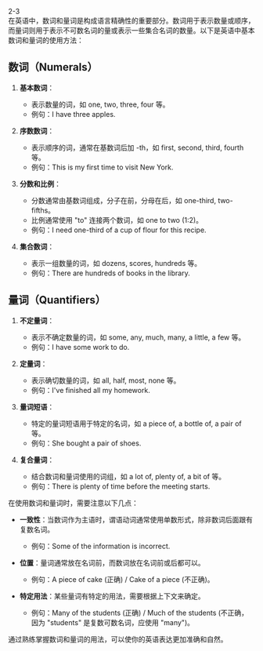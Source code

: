 2-3  
在英语中，数词和量词是构成语言精确性的重要部分。数词用于表示数量或顺序，而量词则用于表示不可数名词的量或表示一些集合名词的数量。以下是英语中基本数词和量词的使用方法：

## 数词（Numerals）

1. **基本数词**：
   - 表示数量的词，如 one, two, three, four 等。
   - 例句：I have three apples.

2. **序数数词**：
   - 表示顺序的词，通常在基数词后加 -th，如 first, second, third, fourth 等。
   - 例句：This is my first time to visit New York.

3. **分数和比例**：
   - 分数通常由基数词组成，分子在前，分母在后，如 one-third, two-fifths。
   - 比例通常使用 "to" 连接两个数词，如 one to two (1:2)。
   - 例句：I need one-third of a cup of flour for this recipe.

4. **集合数词**：
   - 表示一组数量的词，如 dozens, scores, hundreds 等。
   - 例句：There are hundreds of books in the library.

## 量词（Quantifiers）

1. **不定量词**：
   - 表示不确定数量的词，如 some, any, much, many, a little, a few 等。
   - 例句：I have some work to do.

2. **定量词**：
   - 表示确切数量的词，如 all, half, most, none 等。
   - 例句：I've finished all my homework.

3. **量词短语**：
   - 特定的量词短语用于特定的名词，如 a piece of, a bottle of, a pair of 等。
   - 例句：She bought a pair of shoes.

4. **复合量词**：
   - 结合数词和量词使用的词组，如 a lot of, plenty of, a bit of 等。
   - 例句：There is plenty of time before the meeting starts.

在使用数词和量词时，需要注意以下几点：

- **一致性**：当数词作为主语时，谓语动词通常使用单数形式，除非数词后面跟有复数名词。
  - 例句：Some of the information is incorrect.

- **位置**：量词通常放在名词前，而数词放在名词前或后都可以。
  - 例句：A piece of cake (正确) / Cake of a piece (不正确)。

- **特定用法**：某些量词有特定的用法，需要根据上下文来确定。
  - 例句：Many of the students (正确) / Much of the students (不正确，因为 "students" 是复数可数名词，应使用 "many")。

通过熟练掌握数词和量词的用法，可以使你的英语表达更加准确和自然。